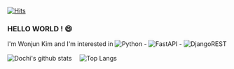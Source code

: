    [![Hits](https://hits.seeyoufarm.com/api/count/incr/badge.svg?url=https%3A%2F%2Fgithub.com%2Fdeveloper-Wonjun%2Fhit-counter&count_bg=%2379C83D&title_bg=%23555555&icon=&icon_color=%23E7E7E7&title=hits&edge_flat=false)](https://hits.seeyoufarm.com)
  
### HELLO WORLD ! 😄

I'm Wonjun Kim and I'm interested in 
![Python](https://img.shields.io/badge/python-3670A0?style=for-the-badge&logo=python&logoColor=ffdd54) - 
![FastAPI](https://img.shields.io/badge/FastAPI-005571?style=for-the-badge&logo=fastapi) - 
![DjangoREST](https://img.shields.io/badge/DJANGO-REST-ff1709?style=for-the-badge&logo=django&logoColor=white&color=ff1709&labelColor=gray)


<!-- ### I'm currently...🤔
   <a href="https://github.com/Team-MySide">1. Backend developer in Fun.D 6th ('이웃집닥터') - 2차 ver 개발 중</a><br>
   2. Prediction Company BackEnd Developer (2021-08-17 ~ )<br>

### Experience

   <a href="https://github.com/developer-Wonjun/Success_Backend">1. Backend developer of graduation project in Hanseo.univ (dept of Aviation Software)</a><br>
   <a href="https://github.com/Team-MySide">2. Backend developer in Fun.D 6th ('이웃집닥터') - 1차 Ver</a><br>
   3. Ubivelox Mobile ICT 3Team Backend Developer (Intern) <br><br><br> -->


![Dochi's github stats](https://github-readme-stats.vercel.app/api?username=developer-Wonjun&show_icons=true&hide_border=true&count_private=true&theme=radical&line_height=20.5)　
![Top Langs](https://github-readme-stats.vercel.app/api/top-langs/?username=developer-Wonjun&hide_border=true&layout=compact&theme=radical&card_width=250)

<!--
**developer-Wonjun/developer-Wonjun** is a ✨ _special_ ✨ repository because its `README.md` (this file) appears on your GitHub profile.

Here are some ideas to get you started:

- 🔭 I’m currently working on ...
- 🌱 I’m currently learning ...
- 👯 I’m looking to collaborate on ...
- 🤔 I’m looking for help with ...
- 💬 Ask me about ...
- 📫 How to reach me: ...
- 😄 Pronouns: ...
- ⚡ Fun fact: ...
-->
